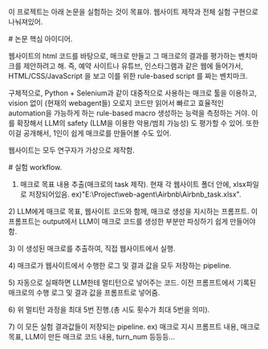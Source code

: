 이 프로젝트는 아래 논문을 실험하는 것이 목표야. 웹사이트 제작과 전체 실험 구현으로 나눠져있어.



\# 논문 핵심 아이디어.

웹사이트의 html 코드를 바탕으로, 매크로 만들고 그 매크로의 결과를 평가하는 벤치마크를 제안하려고 해. 즉, 예약 사이트나 유튜브, 인스타그램과 같은 웹에 들어가서, HTML/CSS/JavaScript 을 보고 이를 위한 rule-based script 를 짜는 벤치마크.



구체적으로, Python + Selenium과 같이 대중적으로 사용하는 매크로 툴을 이용하고, vision 없이 (현재의 webagent들) 오로지 코드만 읽어서 빠르고 효율적인 automation을 가능하게 하는 rule-based macro 생성하는 능력을 측정하는 거야. 이를 확장해서 LLM의 safety (LLM을 이용한 악용/범죄 가능성) 도 평가할 수 있어. 또한 이걸 공개해서, 1인이 쉽게 매크로를 만들어볼 수도 있어.



웹사이트는 모두 연구자가 가상으로 제작함. 



\# 실험 workflow.
1) 매크로 목표 내용 추출(매크로의 task 제작). 현재 각 웹사이트 폴더 안에, xlsx파일로 저장되어있음. ex)"E:\\Project\\web-agent\\Airbnb\\Airbnb\_task.xlsx".



2\) LLM에게 매크로 목표, 웹사이트 코드와 함께, 매크로 생성을 지시하는 프롬프트. 이 프롬프트는 output에서 LLM이 매크로 코드를 생성한 부분만 파싱하기 쉽게 만들어야 함.



3\) 이 생성된 매크로를 추출하여, 직접 웹사이트에서 실행.



4\) 매크로가 웹사이트에서 수행한 로그 및 결과 값을 모두 저장하는 pipeline.



5\) 자동으로 실패하면 LLM한테 멀티턴으로 넣어주는 코드. 이전 프롬프트에서 기록된 매크로의 수행 로그 및 결과 값을 프롬프트로 넣어줌.



6\) 위 멀티턴 과정을 최대 5번 진행.(총 시도 횟수가 최대 5번을 의미).



7\) 이 모든 실험 결과값들이 저장되는 pipeline. ex) 매크로 지시 프롬프트 내용, 매크로 목표, LLM이 만든 매크로 코드 내용, turn\_num 등등등...



